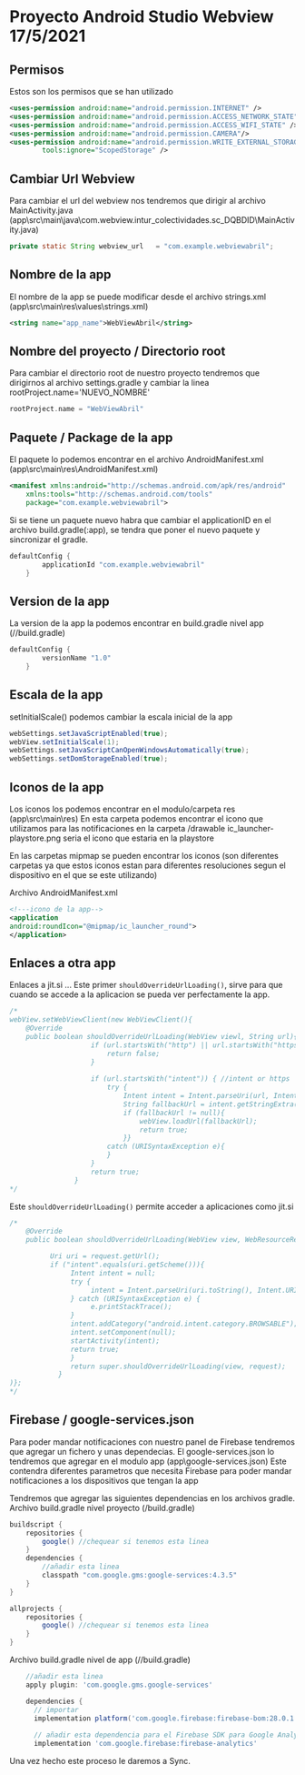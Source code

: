 # Proyecto Android Studio Webview 17/5/2021 

## Permisos 
Estos son los permisos que se han utilizado 
```xml
<uses-permission android:name="android.permission.INTERNET" />
<uses-permission android:name="android.permission.ACCESS_NETWORK_STATE" />
<uses-permission android:name="android.permission.ACCESS_WIFI_STATE" />
<uses-permission android:name="android.permission.CAMERA"/>
<uses-permission android:name="android.permission.WRITE_EXTERNAL_STORAGE"
        tools:ignore="ScopedStorage" />
```

## Cambiar Url Webview
Para cambiar el url del webview nos tendremos que dirigir al archivo MainActivity.java (app\src\main\java\com.webview.intur_colectividades.sc_DQBDID\MainActivity.java)
```java
private static String webview_url   = "com.example.webviewabril";
```

## Nombre de la app
El nombre de la app se puede modificar desde el archivo strings.xml (app\src\main\res\values\strings.xml)
```xml
<string name="app_name">WebViewAbril</string>
```

## Nombre del proyecto / Directorio root
Para cambiar el directorio root de nuestro proyecto tendremos que dirigirnos al archivo settings.gradle 
y cambiar la linea rootProject.name='NUEVO_NOMBRE'
```gradle
rootProject.name = "WebViewAbril"
```

## Paquete / Package de la app
El paquete lo podemos encontrar en el archivo AndroidManifest.xml (app\src\main\res\AndroidManifest.xml)
```xml
<manifest xmlns:android="http://schemas.android.com/apk/res/android"
    xmlns:tools="http://schemas.android.com/tools"
    package="com.example.webviewabril"> 
```

Si se tiene un paquete nuevo habra que cambiar el applicationID en el archivo build.gradle(:app), se tendra que poner el 
nuevo paquete y sincronizar el gradle.
```gradle
defaultConfig {
        applicationId "com.example.webviewabril"
    }
```

## Version de la app
La version de la app la podemos encontrar en build.gradle nivel app (<project>/<app-module>/build.gradle)
```gradle
defaultConfig {
        versionName "1.0"
    }
```

## Escala de la app
setInitialScale() podemos cambiar la escala inicial de la app
```java
webSettings.setJavaScriptEnabled(true);
webView.setInitialScale(1);
webSettings.setJavaScriptCanOpenWindowsAutomatically(true);
webSettings.setDomStorageEnabled(true);
```

## Iconos de la app
Los iconos los podemos encontrar en el modulo/carpeta res (app\src\main\res)
En esta carpeta podemos encontrar el icono que utilizamos para las notificaciones en la carpeta /drawable
ic_launcher-playstore.png seria el icono que estaria en la playstore

En las carpetas mipmap se pueden encontrar los iconos (son diferentes carpetas ya que estos iconos estan para diferentes resoluciones segun
el dispositivo en el que se este utilizando) 

Archivo AndroidManifest.xml
```xml
<!---icono de la app-->
<application
android:roundIcon="@mipmap/ic_launcher_round">
</application>
```

## Enlaces a otra app
Enlaces a jit.si ...
Este primer `shouldOverrideUrlLoading()`, sirve para que cuando se accede a la aplicacion se pueda 
ver perfectamente la app.
```java
/*
webView.setWebViewClient(new WebViewClient(){
    @Override
    public boolean shouldOverrideUrlLoading(WebView viewl, String url){
                    if (url.startsWith("http") || url.startsWith("https")){ //no complete action
                        return false;
                    }
    
                    if (url.startsWith("intent")) { //intent or https
                        try {
                            Intent intent = Intent.parseUri(url, Intent.URI_INTENT_SCHEME);
                            String fallbackUrl = intent.getStringExtra("browser_fallback_url");
                            if (fallbackUrl != null){
                                webView.loadUrl(fallbackUrl);
                                return true;
                            }}
                        catch (URISyntaxException e){
                        }
                    }
                    return true;
                }
*/
```
Este `shouldOverrideUrlLoading()` permite acceder a aplicaciones como jit.si
```java
/*
    @Override
    public boolean shouldOverrideUrlLoading(WebView view, WebResourceRequest request){

          Uri uri = request.getUrl();
          if ("intent".equals(uri.getScheme())){
               Intent intent = null;
               try {
                    intent = Intent.parseUri(uri.toString(), Intent.URI_INTENT_SCHEME);
               } catch (URISyntaxException e) {
                    e.printStackTrace();
               }
               intent.addCategory("android.intent.category.BROWSABLE");
               intent.setComponent(null);
               startActivity(intent);
               return true;
               }
               return super.shouldOverrideUrlLoading(view, request);
            }
)};
*/
```

## Firebase / google-services.json
Para poder mandar notificaciones con nuestro panel de Firebase tendremos que agregar un fichero y unas dependecias.
El google-services.json lo tendremos que agregar en el modulo app (app\google-services.json)
Este contendra diferentes parametros que necesita Firebase para poder mandar notificaciones a los dispositivos que tengan la app

Tendremos que agregar las siguientes dependencias en los archivos gradle.
Archivo build.gradle nivel proyecto (<project>/build.gradle)
```gradle
buildscript {
    repositories {
        google() //chequear si tenemos esta linea
    }
    dependencies {
        //añadir esta linea
        classpath "com.google.gms:google-services:4.3.5"
    }
}

allprojects {
    repositories {
        google() //chequear si tenemos esta linea
    }
}
```
Archivo build.gradle nivel de app (<project>/<app-module>/build.gradle)
```gradle
    //añadir esta linea 
    apply plugin: 'com.google.gms.google-services'

    dependencies {
      // importar 
      implementation platform('com.google.firebase:firebase-bom:28.0.1')
    
      // añadir esta dependencia para el Firebase SDK para Google Analytics
      implementation 'com.google.firebase:firebase-analytics'

```
Una vez hecho este proceso le daremos a Sync.